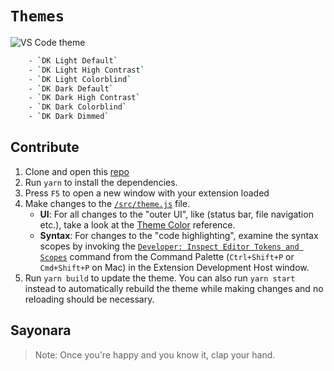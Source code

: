 #  `Themes`

![ VS Code theme](https://user-images.githubusercontent.com/378023/132220037-3cd3e777-55a6-445f-9a2e-da6020ebd78d.png)
```sh
    - `DK Light Default`
    - `DK Light High Contrast` 
    - `DK Light Colorblind` 
    - `DK Dark Default`
    - `DK Dark High Contrast`
    - `DK Dark Colorblind` 
    - `DK Dark Dimmed`
``` 

## Contribute

1. Clone and open this [repo](https://github.com/devendrakanojiya/codension) 
2. Run `yarn` to install the dependencies.
3. Press `F5` to open a new window with your extension loaded
4. Make changes to the [`/src/theme.js`](https://github.com/devendrakanojiya/codension/blob/master/src/theme.js) file.
    - **UI**: For all changes to the "outer UI", like (status bar, file navigation etc.), take a look at the [Theme Color](https://code.visualstudio.com/api/references/theme-color) reference.
    - **Syntax**: For changes to the "code highlighting", examine the syntax scopes by invoking the [`Developer: Inspect Editor Tokens and Scopes`](https://code.visualstudio.com/api/language-extensions/syntax-highlight-guide#scope-inspector) command from the Command Palette (`Ctrl+Shift+P` or `Cmd+Shift+P` on Mac) in the Extension Development Host window.
6. Run `yarn build` to update the theme. You can also run `yarn start` instead to automatically rebuild the theme while making changes and no reloading should be necessary.

## Sayonara

> Note: Once you're happy and you know it, clap your hand.

